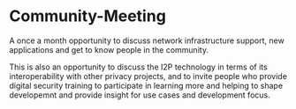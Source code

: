# Community-Meeting
A once a month opportunity to discuss network infrastructure support, new applications and get to know people in the community.

This is also an opportunity to discuss the I2P technology in terms of its interoperability with other privacy projects, and to invite people who provide digital security training to participate in learning more and helping to shape developemnt and provide insight for use cases and development focus.
